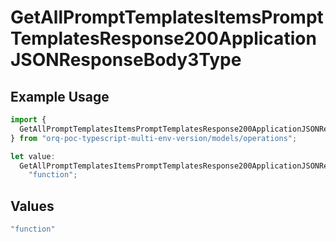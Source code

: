 # GetAllPromptTemplatesItemsPromptTemplatesResponse200ApplicationJSONResponseBody3Type

## Example Usage

```typescript
import {
  GetAllPromptTemplatesItemsPromptTemplatesResponse200ApplicationJSONResponseBody3Type,
} from "orq-poc-typescript-multi-env-version/models/operations";

let value:
  GetAllPromptTemplatesItemsPromptTemplatesResponse200ApplicationJSONResponseBody3Type =
    "function";
```

## Values

```typescript
"function"
```